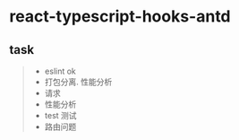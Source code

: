 # react-typescript-hooks-antd

## task

> -   eslint ok
> -   打包分离.  性能分析
> -   请求 
> -   性能分析
> -   test 测试 
> -   路由问题

